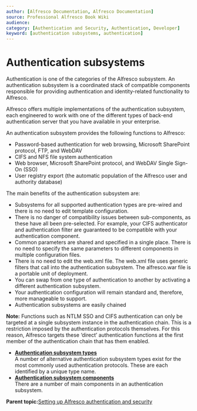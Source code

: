 ```yaml
---
author: [Alfresco Documentation, Alfresco Documentation]
source: Professional Alfresco Book Wiki
audience: 
category: [Authentication and Security, Authentication, Developer]
keyword: [authentication subsystems, authentication]
---
```


# Authentication subsystems

Authentication is one of the categories of the Alfresco subsystem. An authentication subsystem is a coordinated stack of compatible components responsible for providing authentication and identity-related functionality to Alfresco.

Alfresco offers multiple implementations of the authentication subsystem, each engineered to work with one of the different types of back-end authentication server that you have available in your enterprise.

An authentication subsystem provides the following functions to Alfresco:

-   Password-based authentication for web browsing, Microsoft SharePoint protocol, FTP, and WebDAV
-   CIFS and NFS file system authentication
-   Web browser, Microsoft SharePoint protocol, and WebDAV Single Sign-On \(SSO\)
-   User registry export \(the automatic population of the Alfresco user and authority database\)

The main benefits of the authentication subsystem are:

-   Subsystems for all supported authentication types are pre-wired and there is no need to edit template configuration.
-   There is no danger of compatibility issues between sub-components, as these have all been pre-selected. For example, your CIFS authenticator and authentication filter are guaranteed to be compatible with your authentication component.
-   Common parameters are shared and specified in a single place. There is no need to specify the same parameters to different components in multiple configuration files.
-   There is no need to edit the web.xml file. The web.xml file uses generic filters that call into the authentication subsystem. The alfresco.war file is a portable unit of deployment.
-   You can swap from one type of authentication to another by activating a different authentication subsystem.
-   Your authentication configuration will remain standard and, therefore, more manageable to support.
-   Authentication subsystems are easily chained

**Note:** Functions such as NTLM SSO and CIFS authentication can only be targeted at a single subsystem instance in the authentication chain. This is a restriction imposed by the authentication protocols themselves. For this reason, Alfresco targets these ‘direct’ authentication functions at the first member of the authentication chain that has them enabled. 

-   **[Authentication subsystem types](../concepts/auth-subsystem-types.md)**  
A number of alternative authentication subsystem types exist for the most commonly used authentication protocols. These are each identified by a unique type name.
-   **[Authentication subsystem components](../concepts/auth-subsystem-components.md)**  
There are a number of main components in an authentication subsystem.

**Parent topic:**[Setting up Alfresco authentication and security](../concepts/auth-intro.md)

